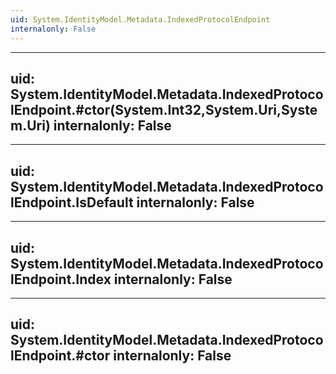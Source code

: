 ```yaml
---
uid: System.IdentityModel.Metadata.IndexedProtocolEndpoint
internalonly: False
---
```


---
uid: System.IdentityModel.Metadata.IndexedProtocolEndpoint.#ctor(System.Int32,System.Uri,System.Uri)
internalonly: False
---

---
uid: System.IdentityModel.Metadata.IndexedProtocolEndpoint.IsDefault
internalonly: False
---

---
uid: System.IdentityModel.Metadata.IndexedProtocolEndpoint.Index
internalonly: False
---

---
uid: System.IdentityModel.Metadata.IndexedProtocolEndpoint.#ctor
internalonly: False
---
